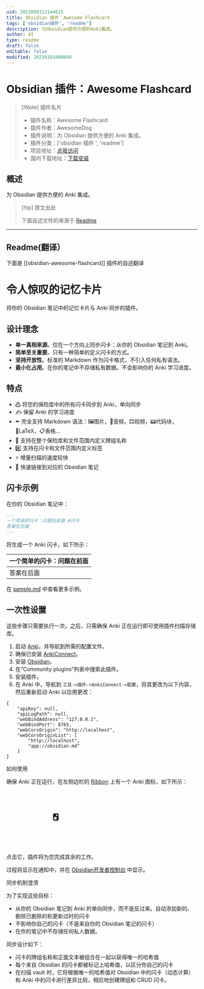 ```yaml
---
uid: 2023080322144615
title: Obsidian 插件：Awesome Flashcard
tags: ['obsidian插件', 'readme']
description: 为Obsidian提供方便的Anki集成。
author: AI
type: readme
draft: false
editable: false
modified: 20230101000000
---
```


# Obsidian 插件：Awesome Flashcard

> [!Note] 插件名片
> - 插件名称：Awesome Flashcard
> - 插件作者：AwesomeDog
> - 插件说明：为 Obsidian 提供方便的 Anki 集成。
> - 插件分类：['obsidian 插件 ', 'readme']
> - 项目地址：[点我访问](https://github.com/AwesomeDog/obsidian-awesome-flashcard)
> - 国内下载地址：[下载安装](https://pkmer.cn/products/plugin/pluginMarket/?obsidian-awesome-flashcard)

## 概述

为 Obsidian 提供方便的 Anki 集成。

> [!tip] 原文出处
>
>下面自述文件的来源于 [Readme](https://ghproxy.net/https://raw.githubusercontent.com/AwesomeDog/obsidian-awesome-flashcard/main/README.md)
>

---

## Readme(翻译）

下面是 [[obsidian-awesome-flashcard]] 插件的自述翻译

# 令人惊叹的记忆卡片

将你的 Obsidian 笔记中的记忆卡片与 Anki 同步的插件。

## 设计理念

- **单一真相来源**。仅在一个方向上同步闪卡：从你的 Obsidian 笔记到 Anki。
- **简单至关重要**。只有一种简单的定义闪卡的方式。
- **坚持开放性**。标准的 Markdown 作为闪卡格式，不引入任何私有语法。
- **最小化占用**。在你的笔记中不存储私有数据。不会影响你的 Anki 学习进度。

## 特点

- ♳ 将您的保险库中的所有闪卡同步到 Anki，单向同步
- ✍ 保留 Anki 的学习进度
- ✒ 完全支持 Markdown 语法：🖼️图片，🎤音频，🎞️视频，📟代码块，🔢LaTeX，📋表格...
- 🎴 支持在整个保险库和文件范围内定义牌组名称
- #️⃣ 支持在闪卡和文件范围内定义标签
- ⚡ 增量扫描的速度较快
- 🔗 快速链接到对应的 Obsidian 笔记

## 闪卡示例

在你的 Obsidian 笔记中：

```markdown
---
一个简单的闪卡：问题在前面 #闪卡
答案在后面
---
```

将生成一个 Anki 闪卡，如下所示：

| 一个简单的闪卡：问题在前面 |
|------------------------|
| 答案在后面             |

在 [sample.md](tests/files/sample.md) 中查看更多示例。

## 一次性设置

这些步骤只需要执行一次。之后，只需确保 Anki 正在运行即可使用插件扫描存储库。

1. 启动 [Anki](https://apps.ankiweb.net/)，并导航到所需的配置文件。
2. 确保已安装 [AnkiConnect](https://github.com/FooSoft/anki-connect)。
3. 安装 [Obsidian](https://obsidian.md/)。
4. 在“Community plugins”列表中搜索此插件。
5. 安装插件。
6. 在 Anki 中，导航到 `工具->插件->AnkiConnect->配置`，将其更改为以下内容，然后重新启动 Anki 以应用更改：

```
{
    "apiKey": null,
    "apiLogPath": null,
    "webBindAddress": "127.0.0.1",
    "webBindPort": 8765,
    "webCorsOrigin": "http://localhost",
    "webCorsOriginList": [
        "http://localhost",
        "app://obsidian.md"
    ]
}
```

如何使用

确保 Anki 正在运行，在左侧边栏的 [Ribbon](https://help.obsidian.md/User+interface/Workspace/Ribbon) 上有一个 Anki 图标，如下所示：

<svg transform="scale(0.2)">
<path fill="currentColor" stroke="currentColor" d="M 27.00,3.53 C 18.43,6.28 16.05,10.38 16.00,19.00 16.00,19.00 16.00,80.00 16.00,80.00 16.00,82.44 15.87,85.73 16.74,88.00 20.66,98.22 32.23,97.00 41.00,97.00 41.00,97.00 69.00,97.00 69.00,97.00 76.63,96.99 82.81,95.84 86.35,88.00 88.64,82.94 88.00,72.79 88.00,67.00 88.00,67.00 88.00,24.00 88.00,24.00 87.99,16.51 87.72,10.42 80.98,5.65 76.04,2.15 69.73,3.00 64.00,3.00 64.00,3.00 27.00,3.53 27.00,3.53 Z M 68.89,15.71 C 74.04,15.96 71.96,19.20 74.01,22.68 74.01,22.68 76.72,25.74 76.72,25.74 80.91,30.85 74.53,31.03 71.92,34.29 70.70,35.81 70.05,38.73 67.81,39.09 65.64,39.43 63.83,37.03 61.83,36.00 59.14,34.63 56.30,35.24 55.08,33.40 53.56,31.11 56.11,28.55 56.20,25.00 56.24,23.28 55.32,20.97 56.20,19.35 57.67,16.66 60.89,18.51 64.00,17.71 64.00,17.71 68.89,15.71 68.89,15.71 Z M 43.06,43.86 C 49.81,45.71 48.65,51.49 53.21,53.94 56.13,55.51 59.53,53.51 62.94,54.44 64.83,54.96 66.30,56.05 66.54,58.11 67.10,62.74 60.87,66.31 60.69,71.00 60.57,74.03 64.97,81.26 61.40,83.96 57.63,86.82 51.36,80.81 47.00,82.22 43.96,83.20 40.23,88.11 36.11,87.55 29.79,86.71 33.95,77.99 32.40,74.18 30.78,70.20 24.67,68.95 23.17,64.97 22.34,62.79 23.39,61.30 25.15,60.09 28.29,57.92 32.74,58.49 35.44,55.57 39.11,51.60 36.60,45.74 43.06,43.86 Z" />
</svg>

点击它，插件将为您完成其余的工作。

过程将显示在通知中，并在 [Obsidian开发者控制台](https://forum.obsidian.md/t/how-to-access-the-console/16703/9) 中显示。

同步机制澄清

为了实现这些目标：

- 从你的 Obsidian 笔记到 Anki 的单向同步，而不是反过来。自动添加新的、删除已删除的和更新过时的闪卡
- 不影响你自己的闪卡（不是来自你的 Obsidian 笔记的闪卡）
- 在你的笔记中不存储任何私人数据。

同步设计如下：

- 闪卡的牌组名称和正面文本被组合在一起以获得唯一的哈希值
- 每个来自 Obsidian 的闪卡都被标记上哈希值，以区分你自己的闪卡
- 在扫描 vault 时，它将根据唯一的哈希值对 Obsidian 中的闪卡（动态计算）和 Anki 中的闪卡进行差异比较，相应地创建牌组和 CRUD 闪卡。



